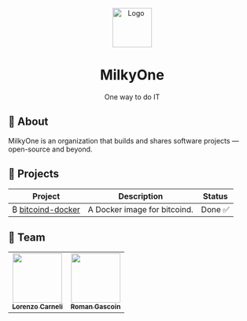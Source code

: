 <p align="center">
    <a href="https://www.milkyone.net">
    <img src="https://avatars.githubusercontent.com/u/137700609?s=200&v=4" width="80" alt="Logo" /></a>
</p>

<h1 align="center">MilkyOne</h1>

<p align="center">One way to do IT</p>

## 👋 About

MilkyOne is an organization that builds and shares software projects — open-source and beyond.

## 📁 Projects

| Project                                                            | Description                  | Status |
|--------------------------------------------------------------------|------------------------------|--------|
| ₿ [bitcoind-docker](https://github.com/milkyonehq/bitcoind-docker) | A Docker image for bitcoind. | Done ✅ |

## 👥 Team

<table>
  <tr>
    <td align="center"><a href="https://github.com/lcarneli"><img src="https://avatars.githubusercontent.com/u/25481821?v=4" width="100px;" alt=""/><br /><sub><b>Lorenzo Carneli</b></sub></a></td>
    <td align="center"><a href="https://github.com/rgascoin"><img src="https://avatars.githubusercontent.com/u/54111474?v=4" width="100px;" alt=""/><br /><sub><b>Roman Gascoin</b></sub></a></td>
  </tr>
</table>
